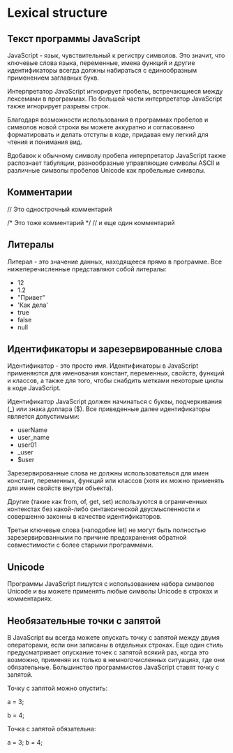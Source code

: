 # Lexical structure

## Текст программы JavaScript
<p>JavaScript - язык, чувствительный к регистру символов. Это значит, что ключевые слова языка, переменные, имена функций и другие идентификаторы всегда должны набираться с единообразным применением заглавных букв.</p>

<p>Интерпретатор JavaScript игнорирует пробелы, встречающиеся между лексемами в программах. По большей части интерпретатор JavaScript также игнорирует разрывы строк.</p>

<p>Благодаря возможности использования в программах пробелов и символов новой строки вы можете аккуратно и согласованно форматировать и делать отступы в коде, придавая ему легкий для чтения и понимания вид.</p>

<p>Вдобавок к обычному символу пробела интерпретатор JavaScript также распознает табуляции, разнообразные управляющие символы ASCII и различные символы пробелов Unicode как пробельные символы.</p>

## Комментарии
<p>// Это однострочный комментарий</p>
<p>/* Это тоже комментарий */ // и еще один комментарий</p>

## Литералы
<p>Литерал - это значение данных, находящееся прямо в программе. Все нижеперечисленные представляют собой литералы:</p>

- 12
- 1.2
- "Привет"
- 'Как дела'
- true
- false
- null

## Идентификаторы и зарезервированные слова
<p>Идентификатор - это просто имя. Идентификаторы в JavaScript применяются для именования констант, переменных, свойств, функций и классов, а также для того, чтобы снабдить метками некоторые циклы в коде JavaScript.</p>

<p>Идентификатор JavaScript должен начинаться с буквы, подчеркивания (_) или знака доллара ($). Все приведенные далее идентификаторы является допустимыми:</p>

- userName
- user_name
- user01
- _user
- $user

<p>Зарезервированные слова не должны использователься для имен констант, переменных, функций или классов (хотя их можно применять для имен свойств внутри объекта).</p>

<p>Другие (такие как from, of, get, set) используются в ограниченных контекстах без какой-либо синтаксической двусмысленности и совершенно законны в качестве идентификаторов.</p>

<p>Третьи ключевые слова (наподобие let) не могут быть полностью зарезервированными по причине предохранения обратной совместимости с более старыми программами.</p>

## Unicode
<p>Программы JavaScript пишутся с использованием набора символов Unicode и вы можете применять любые символы Unicode в строках и комментариях.</p>

## Необязательные точки с запятой
<p>В JavaScript вы всегда можете опускать точку с запятой между двумя операторами, если они записаны в отдельных строках. Еще один стиль предусматривает опускание точек с запятой всякий раз, когда это возможно, применяя их только
в немногочисленных ситуациях, где они обязательные. Большинство программистов JavaScript ставят точку с запятой.</p>

<p>Точку с запятой можно опустить:</p>
<p>a = 3;</p>
<p>b = 4;</p>

<p>Точка с запятой обязательна:</p>
<p>a = 3; b = 4;</p>

